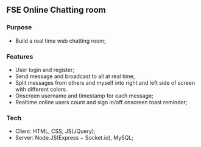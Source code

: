 ## FSE Online Chatting room
### Purpose
 * Build a real time web chatting room;
 
### Features
 * User login and register;
 * Send message and broadcast to all at real time;
 * Split messages from others and myself into right and left side of screen with different colors.
 * Onscreen username and timestamp for each message;
 * Realtime online users count and sign in/off onscreen toast reminder;

### Tech
 * Client: HTML, CSS, JS(JQuery);
 * Server: Node.JS(Express + Socket.io), MySQL;
